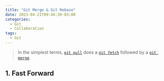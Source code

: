 ```yaml
---
title: "Git Merge & Git Rebase"
date: 2023-04-21T09:44:39-03:00
categories:
  - Git
  - Collaboration
tags:
  - Git
---
```


> In the simplest terms, [`git pull`](http://git-scm.com/docs/git-pull) does a [`git fetch`](http://git-scm.com/docs/git-fetch) followed by a [`git merge`](http://git-scm.com/docs/git-merge).

## 1. Fast Forward






